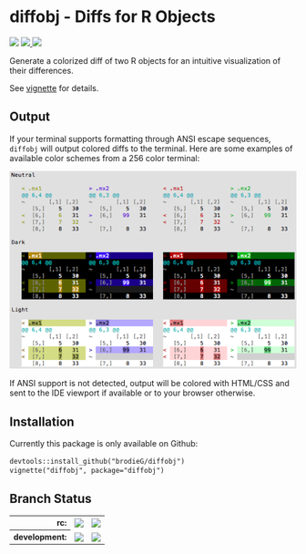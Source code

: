 # diffobj - Diffs for R Objects

<a href='https://travis-ci.org/brodieG/diffobj'><img src='https://travis-ci.org/brodieG/diffobj.svg?branch=master'></a>
<a href='https://codecov.io/github/brodieG/diffobj?branch=master'>
  <img src='https://codecov.io/github/brodieG/diffobj/coverage.svg?branch=master'>
</a>
[![](http://www.r-pkg.org/badges/version/diffobj)](http://cran.rstudio.com/web/packages/diffobj/index.html)

Generate a colorized diff of two R objects for an intuitive visualization of their differences.

See [vignette](http://htmlpreview.github.io/?https://raw.githubusercontent.com/brodieG/diffobj/master/inst/doc/diffobj.html) for details.

## Output

If your terminal supports formatting through ANSI escape sequences, `diffobj` will output colored diffs to the terminal.  Here are some examples of available color schemes from a 256 color terminal:

![Color Scheme Examples](vignettes/ansi256brightness.png)

If ANSI support is not detected, output will be colored with HTML/CSS and sent to the IDE viewport if available or to your browser otherwise.

## Installation

Currently this package is only available on Github:

```
devtools::install_github("brodieG/diffobj")
vignette("diffobj", package="diffobj")
```

## Branch Status

<table style="border: none; background-color: transparent;">
  <tr style="border: none; background-color: transparent; padding: 2px;">
  <th style="text-align: right;">rc:
  <td>
  <a href='https://travis-ci.org/brodieG/diffobj'>
    <img
      style="vertical-align: middle;"
      src='https://travis-ci.org/brodieG/diffobj.svg?branch=rc'
    >
  </a>
  <td>
  <a href='https://codecov.io/github/brodieG/diffobj?branch=rc'>
    <img
      src='https://codecov.io/github/brodieG/diffobj/coverage.svg?branch=rc'
      style="vertical-align: middle;"
    >
  </a>
  <tr style="border: none; background-color: transparent; padding: 2px;">
  <th style="text-align: right;">development:
  <td>
  <a href='https://travis-ci.org/brodieG/diffobj'>
    <img
      style="vertical-align: middle;"
      src='https://travis-ci.org/brodieG/diffobj.svg?branch=development'
    >
  </a>
  <td>
  <a href='https://codecov.io/github/brodieG/diffobj?branch=development'>
    <img
      src='https://codecov.io/github/brodieG/diffobj/coverage.svg?branch=development'
      style="vertical-align: middle;"
    >
  </a>
</table>
